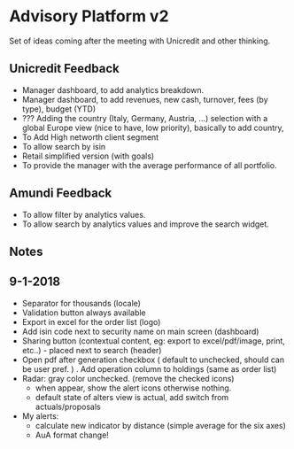 # Advisory Platform v2

Set of ideas coming after the meeting with Unicredit and other thinking.

## Unicredit Feedback

- Manager dashboard, to add analytics breakdown.
- Manager dashboard, to add revenues, new cash, turnover, fees (by type), budget (YTD)
- ??? Adding the country (Italy, Germany, Austria, …) selection with a global Europe view (nice to have, low priority), basically to add country,
- To Add High networth client segment
- To allow search by isin
- Retail simplified version (with goals)
- To provide the manager with the average performance of all portfolio.


## Amundi Feedback

- To allow filter by analytics values.
- To allow search by analytics values and improve the search widget.

## Notes

## 9-1-2018

- Separator for thousands (locale)
- Validation button always available
- Export in excel for the order list  (logo)
- Add isin code next to security name on main screen (dashboard)
- Sharing button (contextual content, eg: export to excel/pdf/image, print, etc..) - placed next to search (header)
- Open pdf after generation checkbox ( default to unchecked, should can be user pref. )
. Add operation column to holdings (same as order list)
- Radar: gray color unchecked. (remove the checked icons)
  - when appear, show the alert icons otherwise nothing.
  - default state of alters view is actual, add switch from actuals/proposals
- My alerts: 
  - calculate new indicator by distance (simple average for the six axes)
  - AuA format change!